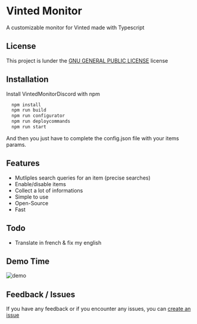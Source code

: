 
# Vinted Monitor

A customizable monitor for Vinted made with Typescript



## License

This project is lunder the [GNU GENERAL PUBLIC LICENSE](https://www.gnu.org/licenses/gpl-3.0.en.html) license


## Installation

Install VintedMonitorDiscord with npm

```bash
  npm install
  npm run build
  npm run configurator
  npm run deploycommands
  npm run start
```

And then you just have to complete the config.json file with your items params.


## Features

- Mutliples search queries for an item (precise searches)
- Enable/disable items
- Collect a lot of informations
- Simple to use
- Open-Source
- Fast
## Todo

- Translate in french & fix my english

## Demo Time

![demo](hhttps://media.discordapp.net/attachments/946871799151476798/969934752561909830/out.gif)
## Feedback / Issues

If you have any feedback or if you encounter any issues, you can [create an issue](https://github.com/RamokTVL/VintedMonitorDiscord/issues/new)
